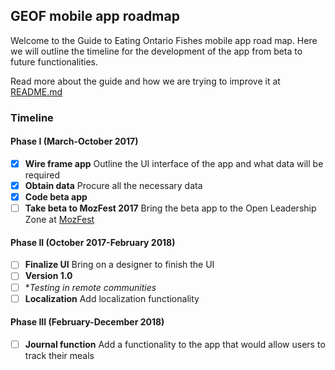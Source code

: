 ## GEOF mobile app roadmap

Welcome to the Guide to Eating Ontario Fishes mobile app road map. Here we will outline the timeline for the development of the app from beta to future functionalities. 

Read more about the guide and how we are trying to improve it at [README.md][link_README] 

### Timeline

#### Phase I (March-October 2017)

- [x] **Wire frame app** Outline the UI interface of the app and what data will be required 
- [x] **Obtain data** Procure all the necessary data 
- [x] **Code beta app** 
- [ ] **Take beta to MozFest 2017** Bring the beta app to the Open Leadership Zone at [MozFest][link_MozFest]

#### Phase II (October 2017-February 2018)
- [ ] **Finalize UI** Bring on a designer to finish the UI
- [ ] **Version 1.0** 
- [ ] **Testing in remote communities* 
- [ ] **Localization** Add localization functionality

#### Phase III (February-December 2018)
- [ ] **Journal function** Add a functionality to the app that would allow users to track their meals  


[link_README]: https://github.com/Monsauce/Open-the-North/blob/master/README.md
[link_MozFest]: https://mozillafestival.org/
